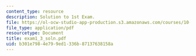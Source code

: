 ```yaml
---
content_type: resource
description: Solution to 1st Exam.
file: https://ol-ocw-studio-app-production.s3.amazonaws.com/courses/10-40-chemical-engineering-thermodynamics-fall-2003/b301e7984e799ed1336b87137638158a_exam1_3_soln.pdf
file_type: application/pdf
resourcetype: Document
title: exam1_3_soln.pdf
uid: b301e798-4e79-9ed1-336b-87137638158a
---
```

